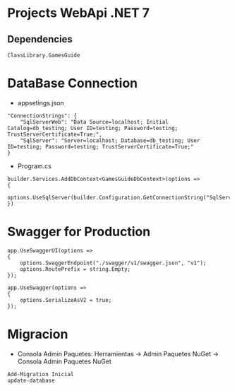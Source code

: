﻿# Projects WebApi .NET 7

## Dependencies
```
ClassLibrary.GamesGuide
```

# DataBase Connection
* appsetings.json
```
"ConnectionStrings": {
    "SqlServerWeb": "Data Source=localhost; Initial Catalog=db_testing; User ID=testing; Password=testing; TrustServerCertificate=True;",
    "SqlServer": "Server=localhost; Database=db_testing; User ID=testing; Password=testing; TrustServerCertificate=True;"
}
```
* Program.cs
```
builder.Services.AddDbContext<GamesGuideDbContext>(options =>
{
    options.UseSqlServer(builder.Configuration.GetConnectionString("SqlServerWeb"));
})
```

# Swagger for Production
```
app.UseSwaggerUI(options =>
{
    options.SwaggerEndpoint("./swagger/v1/swagger.json", "v1");
    options.RoutePrefix = string.Empty;
});

app.UseSwagger(options =>
{
    options.SerializeAsV2 = true;
});
```

# Migracion
* Consola Admin Paquetes: Herramientas -> Admin Paquetes NuGet -> Consola Admin Paquetes NuGet
```
Add-Migration Inicial
update-database
```